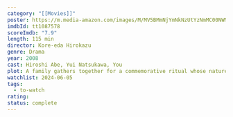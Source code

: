 ```yaml
---
category: "[[Movies]]"
poster: https://m.media-amazon.com/images/M/MV5BMmNjYmNkNzUtYzNmMC00NWMzLWEyMWYtNmQ2NTRhNzI2OGIzXkEyXkFqcGdeQXVyMTMxODk2OTU@._V1_SX300.jpg
imdbId: tt1087578
scoreImdb: "7.9"
length: 115 min
director: Kore-eda Hirokazu
genre: Drama
year: 2008
cast: Hiroshi Abe, Yui Natsukawa, You
plot: A family gathers together for a commemorative ritual whose nature only gradually becomes clear.
watchlist: 2024-06-05
tags:
  - to-watch
rating: 
status: complete
---
```

